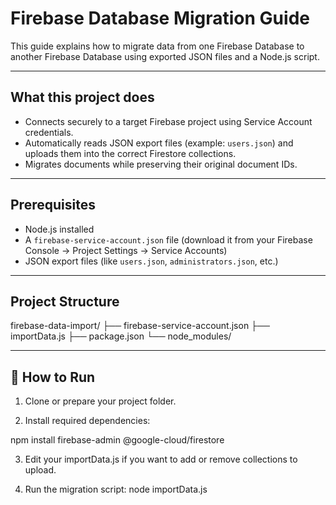 # Firebase Database Migration Guide

This guide explains how to migrate data from one Firebase Database to another Firebase Database using exported JSON files and a Node.js script.

---

## What this project does
- Connects securely to a target Firebase project using Service Account credentials.
- Automatically reads JSON export files (example: `users.json`) and uploads them into the correct Firestore collections.
- Migrates documents while preserving their original document IDs.

---

## Prerequisites

- Node.js installed 
- A `firebase-service-account.json` file (download it from your Firebase Console → Project Settings → Service Accounts)
- JSON export files (like `users.json`, `administrators.json`, etc.)

---

## Project Structure
firebase-data-import/
  ├── firebase-service-account.json
├── importData.js
├── package.json
└── node_modules/


---

## 🚀 How to Run

1. Clone or prepare your project folder.

2. Install required dependencies:

npm install firebase-admin @google-cloud/firestore

3. Edit your importData.js if you want to add or remove collections to upload.

4. Run the migration script:
node importData.js
